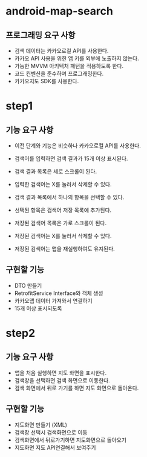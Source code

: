 # android-map-search

## 프로그래밍 요구 사항
- 검색 데이터는 카카오로컬 API를 사용한다.
- 카카오 API 사용을 위한 앱 키를 외부에 노출하지 않는다.
- 가능한 MVVM 아키텍처 패턴을 적용하도록 한다.
- 코드 컨벤션을 준수하며 프로그래밍한다.
- 카카오지도 SDK를 사용한다.

# step1

## 기능 요구 사항
- 이전 단계와 기능은 비슷하나 카카오로컬 API를 사용한다.

- 검색어를 입력하면 검색 결과가 15개 이상 표시된다.
- 검색 결과 목록은 세로 스크롤이 된다.
- 입력한 검색어는 X를 눌러서 삭제할 수 있다.
- 검색 결과 목록에서 하나의 항목을 선택할 수 있다.
- 선택된 항목은 검색어 저장 목록에 추가된다.
- 저장된 검색어 목록은 가로 스크롤이 된다.
- 저장된 검색어는 X를 눌러서 삭제할 수 있다.
- 저장된 검색어는 앱을 재실행하여도 유지된다.

## 구현할 기능
- DTO 만들기
- RetrofitService Interface와 객체 생성
- 카카오맵 데이터 가져와서 연결하기
- 15개 이상 표시되도록

# step2

## 기능 요구 사항
- 앱을 처음 실행하면 지도 화면을 표시한다.
- 검색창을 선택하면 검색 화면으로 이동한다.
- 검색 화면에서 뒤로 가기를 하면 지도 화면으로 돌아온다.

## 구현할 기능
- 지도화면 만들기 (XML)
- 검색창 선택시 검색화면으로 이동
- 검색화면에서 뒤로가기하면 지도화면으로 돌아오기
- 지도화면 지도 API연결해서 보여주기